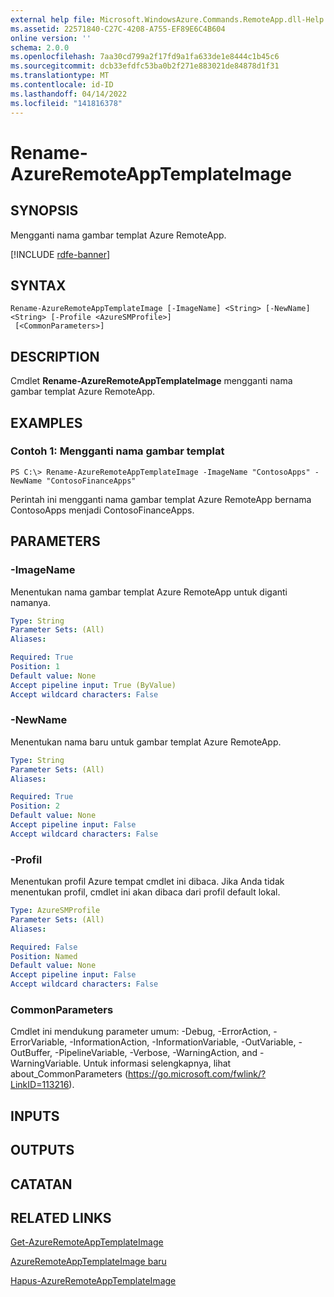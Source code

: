 ```yaml
---
external help file: Microsoft.WindowsAzure.Commands.RemoteApp.dll-Help.xml
ms.assetid: 22571840-C27C-4208-A755-EF89E6C4B604
online version: ''
schema: 2.0.0
ms.openlocfilehash: 7aa30cd799a2f17fd9a1fa633de1e8444c1b45c6
ms.sourcegitcommit: dcb33efdfc53ba0b2f271e883021de84878d1f31
ms.translationtype: MT
ms.contentlocale: id-ID
ms.lasthandoff: 04/14/2022
ms.locfileid: "141816378"
---
```

# Rename-AzureRemoteAppTemplateImage

## SYNOPSIS
Mengganti nama gambar templat Azure RemoteApp.

[!INCLUDE [rdfe-banner](../../includes/rdfe-banner.md)]

## SYNTAX

```
Rename-AzureRemoteAppTemplateImage [-ImageName] <String> [-NewName] <String> [-Profile <AzureSMProfile>]
 [<CommonParameters>]
```

## DESCRIPTION
Cmdlet **Rename-AzureRemoteAppTemplateImage** mengganti nama gambar templat Azure RemoteApp.

## EXAMPLES

### Contoh 1: Mengganti nama gambar templat
```
PS C:\> Rename-AzureRemoteAppTemplateImage -ImageName "ContosoApps" -NewName "ContosoFinanceApps"
```

Perintah ini mengganti nama gambar templat Azure RemoteApp bernama ContosoApps menjadi ContosoFinanceApps.

## PARAMETERS

### -ImageName
Menentukan nama gambar templat Azure RemoteApp untuk diganti namanya.

```yaml
Type: String
Parameter Sets: (All)
Aliases: 

Required: True
Position: 1
Default value: None
Accept pipeline input: True (ByValue)
Accept wildcard characters: False
```

### -NewName
Menentukan nama baru untuk gambar templat Azure RemoteApp.

```yaml
Type: String
Parameter Sets: (All)
Aliases: 

Required: True
Position: 2
Default value: None
Accept pipeline input: False
Accept wildcard characters: False
```

### -Profil
Menentukan profil Azure tempat cmdlet ini dibaca.
Jika Anda tidak menentukan profil, cmdlet ini akan dibaca dari profil default lokal.

```yaml
Type: AzureSMProfile
Parameter Sets: (All)
Aliases: 

Required: False
Position: Named
Default value: None
Accept pipeline input: False
Accept wildcard characters: False
```

### CommonParameters
Cmdlet ini mendukung parameter umum: -Debug, -ErrorAction, -ErrorVariable, -InformationAction, -InformationVariable, -OutVariable, -OutBuffer, -PipelineVariable, -Verbose, -WarningAction, and -WarningVariable. Untuk informasi selengkapnya, lihat about_CommonParameters (https://go.microsoft.com/fwlink/?LinkID=113216).

## INPUTS

## OUTPUTS

## CATATAN

## RELATED LINKS

[Get-AzureRemoteAppTemplateImage](./Get-AzureRemoteAppTemplateImage.md)

[AzureRemoteAppTemplateImage baru](./New-AzureRemoteAppTemplateImage.md)

[Hapus-AzureRemoteAppTemplateImage](./Remove-AzureRemoteAppTemplateImage.md)


